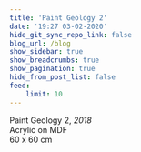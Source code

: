 ```yaml
---
title: 'Paint Geology 2'
date: '19:27 03-02-2020'
hide_git_sync_repo_link: false
blog_url: /blog
show_sidebar: true
show_breadcrumbs: true
show_pagination: true
hide_from_post_list: false
feed:
    limit: 10
---
```


Paint Geology 2, _2018_  
Acrylic on MDF  
60 x 60 cm